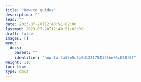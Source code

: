 ```yaml
---
title: "How-to guides"
description: ""
lead: ""
date: 2023-07-20T12:40:51+02:00
lastmod: 2023-07-20T12:40:51+02:00
draft: false
images: []
menu:
  docs:
    parent: ""
    identifier: "how-to-fa53e5c2b0d12817541f6bef6c018f6f"
weight: 116
toc: true
type: docs
---
```


